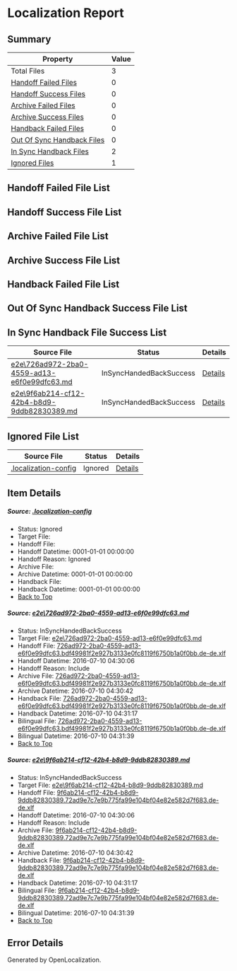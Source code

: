 # <a name='report-top'></a> Localization Report

## Summary
 Property | Value 
 -------- | ----- 
 Total Files | 3
[ Handoff Failed Files ](#handoff-failed-list)| 0
[ Handoff Success Files ](#handoff-success-list)| 0
[ Archive Failed Files ](#archive-failed-list)| 0
[ Archive Success Files ](#archive-success-list)| 0
[ Handback Failed Files ](#handback-failed-list)| 0
[ Out Of Sync Handback Files ](#outofsync-handback-success-list)| 0
[ In Sync Handback Files ](#insync-handback-success-list)| 2
[ Ignored Files ](#ignored-list)| 1

## <a name='handoff-failed-list'></a> Handoff Failed File List

## <a name='handoff-success-list'></a> Handoff Success File List

## <a name='archive-failed-list'></a> Archive Failed File List

## <a name='archive-success-list'></a> Archive Success File List

## <a name='handback-failed-list'></a> Handback Failed File List

## <a name='outofsync-handback-success-list'></a> Out Of Sync Handback Success File List

## <a name='insync-handback-success-list'></a> In Sync Handback File Success List
 Source File | Status | Details 
 ----------- | ------ | ------- 
 [e2e\726ad972-2ba0-4559-ad13-e6f0e99dfc63.md](https://github.com/OpenLocalizationTestOrg/oltest/blob/c355c1daa3cbb9c9931df092ffa3accc45af6758/e2e/726ad972-2ba0-4559-ad13-e6f0e99dfc63.md) | InSyncHandedBackSuccess | [Details](#189e7ccf57648d8f50caa4e1fa874914574585c51)
 [e2e\9f6ab214-cf12-42b4-b8d9-9ddb82830389.md](https://github.com/OpenLocalizationTestOrg/oltest/blob/c355c1daa3cbb9c9931df092ffa3accc45af6758/e2e/9f6ab214-cf12-42b4-b8d9-9ddb82830389.md) | InSyncHandedBackSuccess | [Details](#9158b88c88a56637c5e34feef97203a2752b60082)

## <a name='ignored-list'></a> Ignored File List
 Source File | Status | Details 
 ----------- | ------ | ------- 
 [.localization-config](https://github.com/OpenLocalizationTestOrg/oltest/blob/c355c1daa3cbb9c9931df092ffa3accc45af6758/.localization-config) | Ignored | [Details](#3d4f252ac210baf56311d7e97dcc2db10974dbd20)

## Item Details
##### <a name='3d4f252ac210baf56311d7e97dcc2db10974dbd20'></a> Source: [.localization-config](https://github.com/OpenLocalizationTestOrg/oltest/blob/c355c1daa3cbb9c9931df092ffa3accc45af6758/.localization-config)
* Status: Ignored
* Target File: 
* Handoff File: 
* Handoff Datetime: 0001-01-01 00:00:00
* Handoff Reason: Ignored
* Archive File: 
* Archive Datetime: 0001-01-01 00:00:00
* Handback File: 
* Handback Datetime: 0001-01-01 00:00:00
* [Back to Top](#report-top)

##### <a name='189e7ccf57648d8f50caa4e1fa874914574585c51'></a> Source: [e2e\726ad972-2ba0-4559-ad13-e6f0e99dfc63.md](https://github.com/OpenLocalizationTestOrg/oltest/blob/c355c1daa3cbb9c9931df092ffa3accc45af6758/e2e/726ad972-2ba0-4559-ad13-e6f0e99dfc63.md)
* Status: InSyncHandedBackSuccess
* Target File: [e2e\726ad972-2ba0-4559-ad13-e6f0e99dfc63.md](https://github.com/OpenLocalizationTestOrg/oltest-dede-fly/blob/a5d6f8dee2cb7a6164b8f3a145c860ed096b5b4f/e2e/726ad972-2ba0-4559-ad13-e6f0e99dfc63.md)
* Handoff File: [726ad972-2ba0-4559-ad13-e6f0e99dfc63.bdf49981f2e927b3133e0fc8119f6750b1a0f0bb.de-de.xlf](https://github.com/OpenLocalizationTestOrg/olhandoff-e2e/blob/f76c66158a8d9e8de03c7e74ae6350f95a028174/ol-handoff/OpenLocalizationTestOrg/oltest-dede-fly/ci/ht/726ad972-2ba0-4559-ad13-e6f0e99dfc63.bdf49981f2e927b3133e0fc8119f6750b1a0f0bb.de-de.xlf)
* Handoff Datetime: 2016-07-10 04:30:06
* Handoff Reason: Include
* Archive File: [726ad972-2ba0-4559-ad13-e6f0e99dfc63.bdf49981f2e927b3133e0fc8119f6750b1a0f0bb.de-de.xlf](https://github.com/OpenLocalizationTestOrg/olhandoff-e2e/blob/206b5d6b15d90ced07ad42e7182c33d17efade69/ol-archive/OpenLocalizationTestOrg/oltest-dede-fly/ci/ht/726ad972-2ba0-4559-ad13-e6f0e99dfc63.bdf49981f2e927b3133e0fc8119f6750b1a0f0bb.de-de.xlf)
* Archive Datetime: 2016-07-10 04:30:42
* Handback File: [726ad972-2ba0-4559-ad13-e6f0e99dfc63.bdf49981f2e927b3133e0fc8119f6750b1a0f0bb.de-de.xlf](https://github.com/OpenLocalizationTestOrg/olhandback-e2e/blob/21b83d69ebd48d7adf38557ad88f0f04cbbb9fbb/ol-handback/OpenLocalizationTestOrg/oltest-dede-fly/ci/ht/726ad972-2ba0-4559-ad13-e6f0e99dfc63.bdf49981f2e927b3133e0fc8119f6750b1a0f0bb.de-de.xlf)
* Handback Datetime: 2016-07-10 04:31:17
* Bilingual File: [726ad972-2ba0-4559-ad13-e6f0e99dfc63.bdf49981f2e927b3133e0fc8119f6750b1a0f0bb.de-de.xlf](https://github.com/OpenLocalizationTestOrg/olhandback-e2e/blob/21b83d69ebd48d7adf38557ad88f0f04cbbb9fbb/ol-handback/OpenLocalizationTestOrg/oltest-dede-fly/ci/ht/726ad972-2ba0-4559-ad13-e6f0e99dfc63.bdf49981f2e927b3133e0fc8119f6750b1a0f0bb.de-de.xlf)
* Bilingual Datetime: 2016-07-10 04:31:39
* [Back to Top](#report-top)

##### <a name='9158b88c88a56637c5e34feef97203a2752b60082'></a> Source: [e2e\9f6ab214-cf12-42b4-b8d9-9ddb82830389.md](https://github.com/OpenLocalizationTestOrg/oltest/blob/c355c1daa3cbb9c9931df092ffa3accc45af6758/e2e/9f6ab214-cf12-42b4-b8d9-9ddb82830389.md)
* Status: InSyncHandedBackSuccess
* Target File: [e2e\9f6ab214-cf12-42b4-b8d9-9ddb82830389.md](https://github.com/OpenLocalizationTestOrg/oltest-dede-fly/blob/a5d6f8dee2cb7a6164b8f3a145c860ed096b5b4f/e2e/9f6ab214-cf12-42b4-b8d9-9ddb82830389.md)
* Handoff File: [9f6ab214-cf12-42b4-b8d9-9ddb82830389.72ad9e7c7e9b775fa99e104bf04e82e582d7f683.de-de.xlf](https://github.com/OpenLocalizationTestOrg/olhandoff-e2e/blob/f76c66158a8d9e8de03c7e74ae6350f95a028174/ol-handoff/OpenLocalizationTestOrg/oltest-dede-fly/ci/ht/9f6ab214-cf12-42b4-b8d9-9ddb82830389.72ad9e7c7e9b775fa99e104bf04e82e582d7f683.de-de.xlf)
* Handoff Datetime: 2016-07-10 04:30:06
* Handoff Reason: Include
* Archive File: [9f6ab214-cf12-42b4-b8d9-9ddb82830389.72ad9e7c7e9b775fa99e104bf04e82e582d7f683.de-de.xlf](https://github.com/OpenLocalizationTestOrg/olhandoff-e2e/blob/206b5d6b15d90ced07ad42e7182c33d17efade69/ol-archive/OpenLocalizationTestOrg/oltest-dede-fly/ci/ht/9f6ab214-cf12-42b4-b8d9-9ddb82830389.72ad9e7c7e9b775fa99e104bf04e82e582d7f683.de-de.xlf)
* Archive Datetime: 2016-07-10 04:30:42
* Handback File: [9f6ab214-cf12-42b4-b8d9-9ddb82830389.72ad9e7c7e9b775fa99e104bf04e82e582d7f683.de-de.xlf](https://github.com/OpenLocalizationTestOrg/olhandback-e2e/blob/21b83d69ebd48d7adf38557ad88f0f04cbbb9fbb/ol-handback/OpenLocalizationTestOrg/oltest-dede-fly/ci/ht/9f6ab214-cf12-42b4-b8d9-9ddb82830389.72ad9e7c7e9b775fa99e104bf04e82e582d7f683.de-de.xlf)
* Handback Datetime: 2016-07-10 04:31:17
* Bilingual File: [9f6ab214-cf12-42b4-b8d9-9ddb82830389.72ad9e7c7e9b775fa99e104bf04e82e582d7f683.de-de.xlf](https://github.com/OpenLocalizationTestOrg/olhandback-e2e/blob/21b83d69ebd48d7adf38557ad88f0f04cbbb9fbb/ol-handback/OpenLocalizationTestOrg/oltest-dede-fly/ci/ht/9f6ab214-cf12-42b4-b8d9-9ddb82830389.72ad9e7c7e9b775fa99e104bf04e82e582d7f683.de-de.xlf)
* Bilingual Datetime: 2016-07-10 04:31:39
* [Back to Top](#report-top)


## Error Details

Generated by OpenLocalization.
